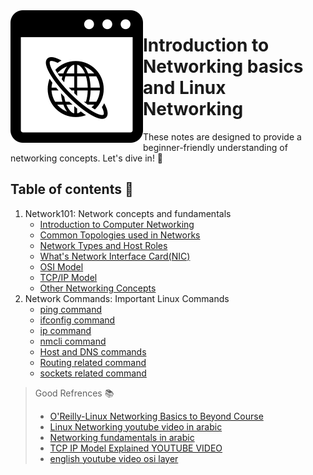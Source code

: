 <img src="images/logo.svg" align="left" />

# Introduction to Networking basics and Linux Networking
These notes are designed to provide a beginner-friendly understanding of networking concepts. Let's dive in! 🚀
## Table of contents 📃
1. Network101: Network concepts and fundamentals
    - [Introduction to Computer Networking](https://github.com/Reemaa828/NetworkLinuxBasics/blob/main/Network101/0.Intro.md)
    - [Common Topologies used in Networks](https://github.com/Reemaa828/NetworkLinuxBasics/blob/main/Network101/1.Topologies.md)
    - [Network Types and Host Roles](https://github.com/Reemaa828/NetworkLinuxBasics/blob/main/Network101/2.TypesNetwork.md)
    - [What's Network Interface Card(NIC)](https://github.com/Reemaa828/NetworkLinuxBasics/blob/main/Network101/3.NetworkInterfaceCard.md)
    - [OSI Model](https://github.com/Reemaa828/NetworkLinuxBasics/blob/main/Network101/4.OSImodel.md)
    - [TCP/IP Model](https://github.com/Reemaa828/NetworkLinuxBasics/blob/main/Network101/5.TCP_IP.md)
    - [Other Networking Concepts](https://github.com/Reemaa828/NetworkLinuxBasics/blob/main/Network101/6.Random_Concepts.md)
2. Network Commands: Important Linux Commands
   - [ping command](https://github.com/Reemaa828/NetworkLinuxBasics/blob/main/Network%20Commands/1.Ping_Command.md)
   - [ifconfig command](https://github.com/Reemaa828/NetworkLinuxBasics/blob/main/Network%20Commands/2.Ifconfig_Command.md)
   - [ip command](https://github.com/Reemaa828/NetworkLinuxBasics/blob/main/Network%20Commands/3.Ip_Command.md)
   - [nmcli command](https://github.com/Reemaa828/NetworkLinuxBasics/blob/main/Network%20Commands/4.Nmcli_Command.md)
   - [Host and DNS commands](https://github.com/Reemaa828/NetworkLinuxBasics/blob/main/Network%20Commands/5.Host_and_DNS_related_Commands.md)
   - [Routing related command](https://github.com/Reemaa828/NetworkLinuxBasics/blob/main/Network%20Commands/6.Routing_related_Commands.md)
   - [sockets related command](https://github.com/Reemaa828/NetworkLinuxBasics/blob/main/Network%20Commands/7.Ss_Command.md)

> Good Refrences 📚
> 
>-  [O'Reilly-Linux Networking Basics to Beyond Course](https://www.bing.com/ck/a?!&&p=52249167240586e3JmltdHM9MTcyMTI2MDgwMCZpZ3VpZD0yMGEzOGViOC0zNjhkLTY1NWQtMzc4YS05ZDY3MzdmMTY0NjMmaW5zaWQ9NTI2NQ&ptn=3&ver=2&hsh=3&fclid=20a38eb8-368d-655d-378a-9d6737f16463&psq=linux+networking+o%27reilly&u=a1aHR0cHM6Ly93d3cub3JlaWxseS5jb20vbGlicmFyeS92aWV3L2xpbnV4LW5ldHdvcmtpbmcvOTc4MDEzODM1ODA1MS8&ntb=1)
> - [Linux Networking youtube video in arabic](https://www.youtube.com/watch?v=IZ5Pz2t-pTI&list=PLWXRxAK4bUzc9gq-W2xWDe9zEaDcowLfs&index=20)
> - [Networking fundamentals in arabic](https://www.youtube.com/watch?v=q6tUCEUqxTQ&list=PL8s4OGp0649_e_Wbz5MlBgW5rBW-9hD0c)
> - [TCP IP Model Explained YOUTUBE VIDEO](https://www.youtube.com/watch?v=2QGgEk20RXM)
> - [english youtube video osi layer](https://www.youtube.com/watch?v=vv4y_uOneC0&t=609s)



